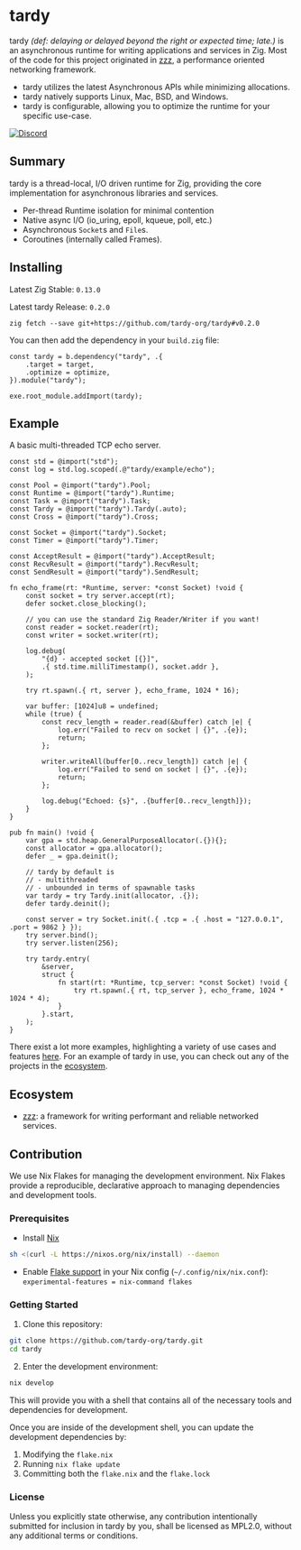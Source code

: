 
# tardy

tardy *(def: delaying or delayed beyond the right or expected time; late.)* is an asynchronous runtime for writing applications and services in Zig.
Most of the code for this project originated in [zzz](https://github.com/tardy-org/zzz), a performance oriented networking framework.

- tardy utilizes the latest Asynchronous APIs while minimizing allocations.
- tardy natively supports Linux, Mac, BSD, and Windows.
- tardy is configurable, allowing you to optimize the runtime for your specific use-case.

[![Discord](https://img.shields.io/discord/1294761432922980392?logo=discord)](https://discord.gg/FP9Xb7WGPK)

## Summary
tardy is a thread-local, I/O driven runtime for Zig, providing the core implementation for asynchronous libraries and services.
- Per-thread Runtime isolation for minimal contention
- Native async I/O (io_uring, epoll, kqueue, poll, etc.)
- Asynchronous `Socket`s and `File`s.
- Coroutines (internally called Frames).

## Installing
Latest Zig Stable: `0.13.0`

Latest tardy Release: `0.2.0`
```
zig fetch --save git+https://github.com/tardy-org/tardy#v0.2.0
```

You can then add the dependency in your `build.zig` file:
```zig
const tardy = b.dependency("tardy", .{
    .target = target,
    .optimize = optimize,
}).module("tardy");

exe.root_module.addImport(tardy);
```

## Example
A basic multi-threaded TCP echo server.

```zig
const std = @import("std");
const log = std.log.scoped(.@"tardy/example/echo");

const Pool = @import("tardy").Pool;
const Runtime = @import("tardy").Runtime;
const Task = @import("tardy").Task;
const Tardy = @import("tardy").Tardy(.auto);
const Cross = @import("tardy").Cross;

const Socket = @import("tardy").Socket;
const Timer = @import("tardy").Timer;

const AcceptResult = @import("tardy").AcceptResult;
const RecvResult = @import("tardy").RecvResult;
const SendResult = @import("tardy").SendResult;

fn echo_frame(rt: *Runtime, server: *const Socket) !void {
    const socket = try server.accept(rt);
    defer socket.close_blocking();

    // you can use the standard Zig Reader/Writer if you want!
    const reader = socket.reader(rt);
    const writer = socket.writer(rt);

    log.debug(
        "{d} - accepted socket [{}]",
        .{ std.time.milliTimestamp(), socket.addr },
    );

    try rt.spawn(.{ rt, server }, echo_frame, 1024 * 16);

    var buffer: [1024]u8 = undefined;
    while (true) {
        const recv_length = reader.read(&buffer) catch |e| {
            log.err("Failed to recv on socket | {}", .{e});
            return;
        };

        writer.writeAll(buffer[0..recv_length]) catch |e| {
            log.err("Failed to send on socket | {}", .{e});
            return;
        };

        log.debug("Echoed: {s}", .{buffer[0..recv_length]});
    }
}

pub fn main() !void {
    var gpa = std.heap.GeneralPurposeAllocator(.{}){};
    const allocator = gpa.allocator();
    defer _ = gpa.deinit();

    // tardy by default is 
    // - multithreaded
    // - unbounded in terms of spawnable tasks
    var tardy = try Tardy.init(allocator, .{});
    defer tardy.deinit();

    const server = try Socket.init(.{ .tcp = .{ .host = "127.0.0.1", .port = 9862 } });
    try server.bind();
    try server.listen(256);

    try tardy.entry(
        &server,
        struct {
            fn start(rt: *Runtime, tcp_server: *const Socket) !void {
                try rt.spawn(.{ rt, tcp_server }, echo_frame, 1024 * 1024 * 4);
            }
        }.start,
    );
}
```

There exist a lot more examples, highlighting a variety of use cases and features [here](https://github.com/tardy-org/tardy/tree/main/examples). For an example of tardy in use, you can check out any of the projects in the [ecosystem](#ecosystem).

## Ecosystem
- [zzz](https://github.com/tardy-org/zzz): a framework for writing performant and reliable networked services.

## Contribution
We use Nix Flakes for managing the development environment. Nix Flakes provide a reproducible, declarative approach to managing dependencies and development tools.

### Prerequisites
 - Install [Nix](https://nixos.org/download/)
```bash 
sh <(curl -L https://nixos.org/nix/install) --daemon
```
 - Enable [Flake support](https://nixos.wiki/wiki/Flakes) in your Nix config (`~/.config/nix/nix.conf`): `experimental-features = nix-command flakes`

### Getting Started
1. Clone this repository:
```bash
git clone https://github.com/tardy-org/tardy.git
cd tardy
```

2. Enter the development environment:
```bash
nix develop
```

This will provide you with a shell that contains all of the necessary tools and dependencies for development.

Once you are inside of the development shell, you can update the development dependencies by:
1. Modifying the `flake.nix`
2. Running `nix flake update`
3. Committing both the `flake.nix` and the `flake.lock`

### License
Unless you explicitly state otherwise, any contribution intentionally submitted for inclusion in tardy by you, shall be licensed as MPL2.0, without any additional terms or conditions.
